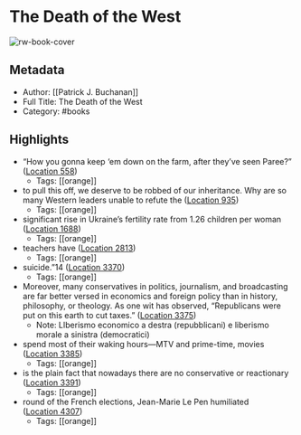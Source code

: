 # The Death of the West

![rw-book-cover](https://images-na.ssl-images-amazon.com/images/I/511QSJaDkML._SL200_.jpg)

## Metadata
- Author: [[Patrick J. Buchanan]]
- Full Title: The Death of the West
- Category: #books

## Highlights
- “How you gonna keep ‘em down on the farm, after they’ve seen Paree?” ([Location 558](https://readwise.io/to_kindle?action=open&asin=B000FA5QIG&location=558))
    - Tags: [[orange]] 
- to pull this off, we deserve to be robbed of our inheritance. Why are so many Western leaders unable to refute the ([Location 935](https://readwise.io/to_kindle?action=open&asin=B000FA5QIG&location=935))
    - Tags: [[orange]] 
- significant rise in Ukraine’s fertility rate from 1.26 children per woman ([Location 1688](https://readwise.io/to_kindle?action=open&asin=B000FA5QIG&location=1688))
    - Tags: [[orange]] 
- teachers have ([Location 2813](https://readwise.io/to_kindle?action=open&asin=B000FA5QIG&location=2813))
    - Tags: [[orange]] 
- suicide.”14 ([Location 3370](https://readwise.io/to_kindle?action=open&asin=B000FA5QIG&location=3370))
    - Tags: [[orange]] 
- Moreover, many conservatives in politics, journalism, and broadcasting are far better versed in economics and foreign policy than in history, philosophy, or theology. As one wit has observed, “Republicans were put on this earth to cut taxes.” ([Location 3375](https://readwise.io/to_kindle?action=open&asin=B000FA5QIG&location=3375))
    - Note: LIberismo economico a destra (repubblicani) e liberismo morale a sinistra (democratici)
- spend most of their waking hours—MTV and prime-time, movies ([Location 3385](https://readwise.io/to_kindle?action=open&asin=B000FA5QIG&location=3385))
    - Tags: [[orange]] 
- is the plain fact that nowadays there are no conservative or reactionary ([Location 3391](https://readwise.io/to_kindle?action=open&asin=B000FA5QIG&location=3391))
    - Tags: [[orange]] 
- round of the French elections, Jean-Marie Le Pen humiliated ([Location 4307](https://readwise.io/to_kindle?action=open&asin=B000FA5QIG&location=4307))
    - Tags: [[orange]] 
